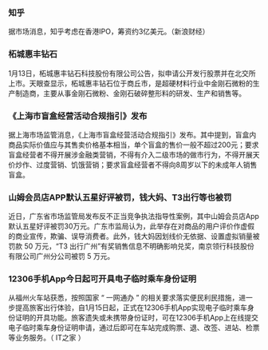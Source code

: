 ### 知乎
据市场消息，知乎考虑在香港IPO，筹资约3亿美元。（新浪财经）
### 柘城惠丰钻石
1月13日，柘城惠丰钻石科技股份有限公司公告，拟申请公开发行股票并在北交所上市。天眼查显示，柘城惠丰钻石位于商丘市，是超硬材料行业中金刚石微粉的生产制造商，主要从事金刚石微粉、金刚石破碎整形料的研发、生产和销售等。
### 《上海市盲盒经营活动合规指引》发布
据上海市场监管消息，《上海市盲盒经营活动合规指引》发布。其中提到，盲盒内商品实际价值应与其售卖价格基本相当，单个盲盒的售价一般不超过200元；要求盲盒经营者不得开展涉金融类营销，不得有介入二级市场的做市行为，不得开展天价炒作、过度营销、饥饿营销；要求盲盒经营者不得向8周岁以下的未成年人销售盲盒。
### 山姆会员店APP默认五星好评被罚，钱大妈、T3出行等也被罚
近日，广东省市场监管局发布反不正当竞争执法指导性案例，其中山姆会员店App默认五星好评被罚30万元。广东市监局认为，此举存在对商品的用户评价作虚假的商业宣传，欺骗、误导消费者。此外，钱大妈因划线价无依据、设置虚拟销量被罚款 50 万元，“T3 出行广州”有奖销售信息不明确影响兑奖，南京领行科技股份有限公司广州分公司被罚 5 万元。
### 12306手机App今日起可开具电子临时乘车身份证明
从福州火车站获悉，按照国家 “ 一网通办 ” 的相关要求落实便民利民措施，进一步提高旅客出行体验，自1月15日起，正式在12306手机App实现电子临时乘车身份证明的开具功能。旅客遗失或未携带身份证时，可在12306手机App上在线提交电子临时乘车身份证明申请，通过后即可在车站完成购票、退、改签、进站、检票等业务服务。（ IT之家 ）

